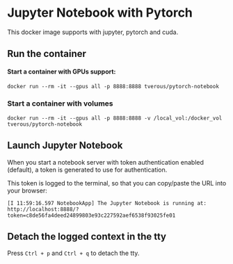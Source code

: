 # Jupyter Notebook with Pytorch

This docker image supports with jupyter, pytorch and cuda.

## Run the container

#### Start a container with GPUs support:
```
docker run --rm -it --gpus all -p 8888:8888 tverous/pytorch-notebook
```

### Start a container with volumes
```
docker run --rm -it --gpus all -p 8888:8888 -v /local_vol:/docker_vol tverous/pytorch-notebook
```

## Launch Jupyter Notebook

When you start a notebook server with token authentication enabled (default), a token is generated to use for authentication. 

This token is logged to the terminal, so that you can copy/paste the URL into your browser:
```
[I 11:59:16.597 NotebookApp] The Jupyter Notebook is running at:
http://localhost:8888/?token=c8de56fa4deed24899803e93c227592aef6538f93025fe01
```
## Detach the logged context in the tty

Press `Ctrl + p` and `Ctrl + q` to detach the tty.
